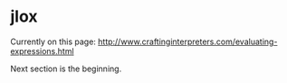 # jlox

Currently on this page: http://www.craftinginterpreters.com/evaluating-expressions.html

Next section is the beginning.